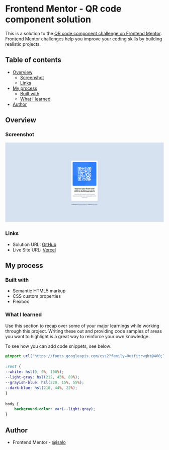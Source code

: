 # Frontend Mentor - QR code component solution

This is a solution to the [QR code component challenge on Frontend Mentor](https://www.frontendmentor.io/challenges/qr-code-component-iux_sIO_H). Frontend Mentor challenges help you improve your coding skills by building realistic projects. 

## Table of contents

- [Overview](#overview)
  - [Screenshot](#screenshot)
  - [Links](#links)
- [My process](#my-process)
  - [Built with](#built-with)
  - [What I learned](#what-i-learned)
- [Author](#author)

## Overview

### Screenshot

![](./screenshot.jpg)

### Links

- Solution URL: [GitHub](https://github.com/isalo/qr-code-component)
- Live Site URL: [Vercel](https://your-live-site-url.com)

## My process

### Built with

- Semantic HTML5 markup
- CSS custom properties
- Flexbox

### What I learned

Use this section to recap over some of your major learnings while working through this project. Writing these out and providing code samples of areas you want to highlight is a great way to reinforce your own knowledge.

To see how you can add code snippets, see below:

```css
@import url("https://fonts.googleapis.com/css2?family=Outfit:wght@400;700&display=swap");

:root {
--white: hsl(0, 0%, 100%);
--light-gray: hsl(212, 45%, 89%);
--grayish-blue: hsl(220, 15%, 55%);
--dark-blue: hsl(218, 44%, 22%);
}

body {
    background-color: var(--light-gray);
}    
```

## Author

- Frontend Mentor - [@isalo](https://www.frontendmentor.io/profile/isalo)